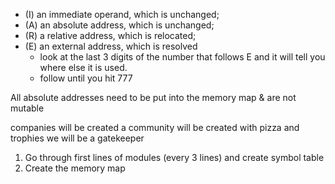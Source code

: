 - (I) an immediate operand, which is unchanged;
- (A) an absolute address, which is unchanged;
- (R) a relative address, which is relocated;
- (E) an external address, which is resolved
  - look at the last 3 digits of the number that follows E and it will tell you where else it is used.
  - follow until you hit 777


All absolute addresses need to be put into the memory map & are not mutable


companies will be created
a community will be created with pizza and trophies
we will be a gatekeeper


1. Go through first lines of modules (every 3 lines) and create symbol table
2. Create the memory map